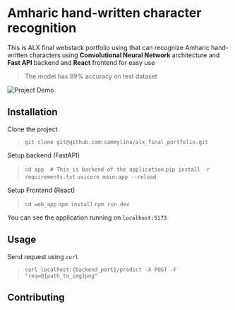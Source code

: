# Amharic hand-written character recognition

This is ALX final webstack portfolio using that can recognize Amharic hand-written characters using **Convolutional Neural Network** architecture and **Fast API** backend and **React** frontend for easy use

> The model has 89% accuracy on test dataset

![Project Demo](https://www.youtube.com/watch?v=iKe9svemECw)

## Installation

Clone the project
> `git clone git@github.com:sammylina/alx_final_portfolio.git`

Setup backend (FastAPI)
>    `cd app  # This is backend of the application`
>	`pip install -r requirements.txt`
>   `uvicorn main:app --reload`

Setup Frontend (React)
>  `cd web_app`
>  `npm install`
> `npm run dev`

You can see the application running on `localhost:5173`

## Usage

Send request using `curl`
> `curl localhost:{backend_port}/predict -X POST -F "req=@{path_to_img}png"`  

## Contributing
